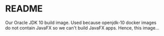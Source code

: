 # README

Our Oracle JDK 10 build image. Used because openjdk-10 docker images do not contain JavaFX so we can't build JavaFX apps. Hence, this image...

